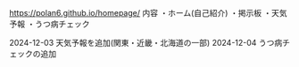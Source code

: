 https://polan6.github.io/homepage/
内容
・ホーム(自己紹介)
・掲示板
・天気予報
・うつ病チェック

2024-12-03 天気予報を追加(関東・近畿・北海道の一部)
2024-12-04 うつ病チェックの追加
